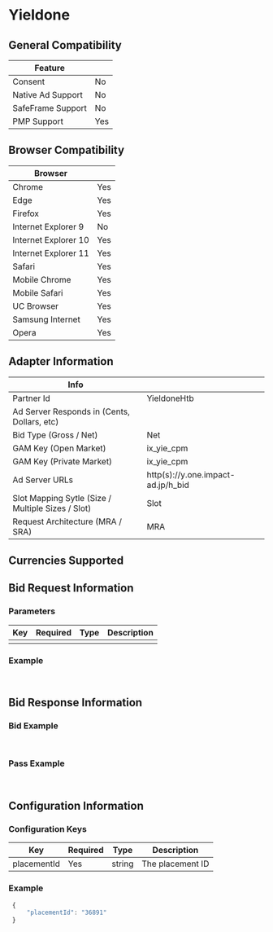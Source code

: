 # Yieldone
## General Compatibility
|Feature|  |
|---|---|
| Consent | No |
| Native Ad Support | No |
| SafeFrame Support | No |
| PMP Support | Yes |
 
## Browser Compatibility
| Browser |  |
|--- |---|
| Chrome | Yes |
| Edge | Yes |
| Firefox | Yes |
| Internet Explorer 9 | No |
| Internet Explorer 10 | Yes |
| Internet Explorer 11 | Yes |
| Safari | Yes |
| Mobile Chrome | Yes |
| Mobile Safari | Yes |
| UC Browser | Yes |
| Samsung Internet | Yes |
| Opera | Yes |
 
## Adapter Information
| Info | |
|---|---|
| Partner Id | YieldoneHtb |
| Ad Server Responds in (Cents, Dollars, etc) | |
| Bid Type (Gross / Net) | Net |
| GAM Key (Open Market) | ix_yie_cpm |
| GAM Key (Private Market) | ix_yie_cpm |
| Ad Server URLs | http(s)://y.one.impact-ad.jp/h_bid |
| Slot Mapping Sytle (Size / Multiple Sizes / Slot) | Slot |
| Request Architecture (MRA / SRA) | MRA |
 
## Currencies Supported
 
## Bid Request Information
### Parameters
| Key | Required | Type | Description |
|---|---|---|---|
| | | | |
 
### Example
```javascript
 
```
 
## Bid Response Information
### Bid Example
```javascript
 
```
### Pass Example
```javascript
 
```
 
## Configuration Information
### Configuration Keys
| Key | Required | Type | Description |
|---|---|---|---|
| placementId | Yes | string | The placement ID |
### Example
```javascript
 {
     "placementId": "36891"
 }
```